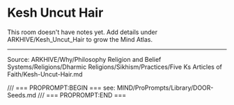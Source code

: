 # Kesh Uncut Hair

This room doesn't have notes yet. Add details under ARKHIVE/Kesh_Uncut_Hair to grow the Mind Atlas.

---
Source: ARKHIVE/Why/Philosophy Religion and Belief Systems/Religions/Dharmic Religions/Sikhism/Practices/Five Ks Articles of Faith/Kesh-Uncut-Hair.md

/// === PROPROMPT:BEGIN ===
see: MIND/ProPrompts/Library/DOOR-Seeds.md
/// === PROPROMPT:END ===
